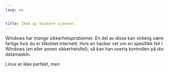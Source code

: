 ```yaml
---
lang: no


title: Ikke gi hackere sjansen.
---
```


Windows har <i>mange</i> sikkerhetsproblemer. En del av disse kan virkelig være farlige hvis du er tilkoblet Internett. Hvis en hacker vet om en spesifikk feil i Windows (en eller annen sikkerhetsfeil), så kan han overta kontrollen på din datamaskin.

Linux er ikke perfekt, men 




